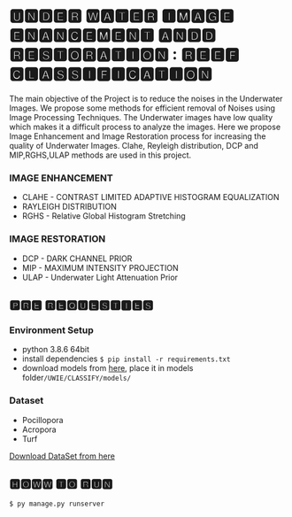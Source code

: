 # 🆄🅽🅳🅴🆁 🆆🅰🆃🅴🆁 🅸🅼🅰🅶🅴 🅴🅽🅰🅽🅲🅴🅼🅴🅽🆃 🅰🅽🅳🅳 🆁🅴🆂🆃🅾🆁🅰🆃🅸🅾🅽 : 🆁🅴🅴🅵 🅲🅻🅰🆂🆂🅸🅵🅸🅲🅰🆃🅸🅾🅽

The main objective of the Project is to reduce the noises in the Underwater Images.
We propose some methods for efficient removal of Noises using Image Processing
Techniques.
The Underwater images have low quality which makes it a difficult process to analyze
the images. Here we propose Image Enhancement and Image Restoration process for
increasing the quality of Underwater Images. Clahe, Reyleigh distribution, DCP and
MIP,RGHS,ULAP methods are used in this project.

### IMAGE ENHANCEMENT

- CLAHE - CONTRAST LIMITED ADAPTIVE HISTOGRAM EQUALIZATION
- RAYLEIGH DISTRIBUTION
- RGHS - Relative Global Histogram Stretching

### IMAGE RESTORATION

- DCP - DARK CHANNEL PRIOR
- MIP - MAXIMUM INTENSITY PROJECTION
- ULAP - Underwater Light Attenuation Prior

## 🅿🆁🅴 🆁🅴🆀🆄🅴🆂🆃🅸🅴🆂

### Environment Setup

- python 3.8.6 64bit
- install dependencies `$ pip install -r requirements.txt`
- download models from [here](https://drive.google.com/drive/folders/1euqJMjlMuDJpLOWRTrMhzEG_RH62cdiw?usp=sharing "link title"), place it in models folder`/UWIE/CLASSIFY/models/`

### Dataset

- Pocillopora
- Acropora
- Turf

[Download DataSet from here](http://vision.ucsd.edu/~beijbom/moorea_labeled_corals/patches/)

## 🅷🅾🆆🆆 🆃🅾 🆁🆄🅽

`$ py manage.py runserver`
